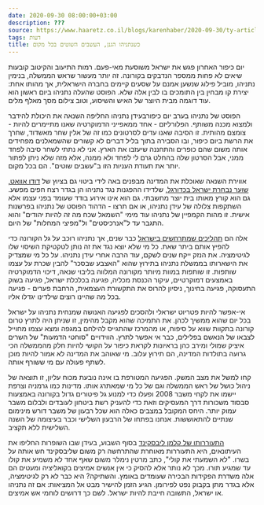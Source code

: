 ```yaml
---
date: 2020-09-30 08:00:00+03:00
description: ???
source: https://www.haaretz.co.il/blogs/karenhaber/2020-09-30/ty-article/0000017f-f8d9-d887-a7ff-f8fd7a2c0000
tags: דעות
title: כשנתניהו הגנן, העשבים השוטים בכל מקום
---
```


יום כיפור האחרון פגש את ישראל משוסעת מאי-פעם. רמות התיעוב והקיטוב קובעות שיאים לא פחות ממספר הנדבקים בקורונה. זה יותר מעשור שראש הממשלה, בנימין נתניהו, מוביל פילוג שנשען אמנם על שסעים קיימים בחברה הישראלית, אך מהותו אחת: יצירת קו מבחין בין התומכים בו לבין אלה שלא. הפוסט שהעלה נתניהו ביום ראשון הוא עוד דוגמה מבית היוצר של האיש והשיסוע, וטוב צילום מסך מאלף מלים. 

הפוסט של נתניהו בערב יום כיפורבעידן נתניהו החליפה השנאה את היכולת להידבר ולמצוא מכנה משותף. הפלורליזם - אחד ממאפייני הדמוקרטיה שאנו מתיימרים להיות - צומצם מהותית. זו הסיבה שאנו עדים לסרטונים כמו זה של אלין שחר מאשדוד, שחרך את הרשת ביום כיפור, ובו הסבירה בתוך בליל דברים לא קשורים שהשמאלנים מפחידים אותה משום שהם כופרים והתחננה שיעזבו את הארץ. אני לא נתתי לשחר סיבה לפחד ממני, אבל הסרטון שלה בהחלט גרם לי לפחד ולא ממנה, אלא מזה שלא ניתן לפתור יותר את תעודת העניות הזו ב"עשבים שוטים". הם בכל מקום. 

אווירת השנאה שאוכלת את המדינה מבפנים באה לידי ביטוי גם בציוץ של [דודו אוואט, שוער נבחרת ישראל בכדורגל](/sport/israel-soccer/2020-09-27/ty-article/0000017f-db75-df62-a9ff-dff765610000), שלדידו ההפגנות נגד נתניהו הן בגדר רצח חפים מפשע. גם הוא קורץ מאותו בית יוצר מחשבתי. גם הוא אינו אירוע בודד שעומד בפני עצמו אלא השתקפות צלולה של עידן נתניהו, או אם תרצו - הדהוד הפוסט של נתניהו בפרשנות אישית. זו מהות הקמפיין של נתניהו עוד מימי "השמאל שכח מה זה להיות יהודים" והוא התגבר עד ל"אנרכיסטים" ול"מפיצי המחלות" של היום. 

אלה הם [תהליכים שמתרחשים בישראל](/blogs/karenhaber/2016-04-14/ty-article/0000017f-f8fd-d887-a7ff-f8fdae8c0000) כבר שנים, אך נתניהו רוכב על גל הקורונה כדי להפיץ אותם ביתר שאת. כל מי שלא יוצא נגד את זה נותן לטקטיקת השיסוי שלו לגיטימציה. את הנזק ייקח שנים לשקם, עוד הרבה אחרי עידן נתניהו. על כל מי שמצדיק את הישארותו בממשלת נתניהו בתירוץ שהוא "האצבע שבסכר" להבין שכרת על עצמו שותפות. זו שותפות במוות מיותר מקורונה המלווה בליבוי שנאה, דיכוי הדמוקרטיה באמצעים דמוקרטיים, עיקור הכנסת מכליה, פגיעה בכלכלת ישראל, פגיעה בשוק התעסוקה, פגיעה בחינוך, ניסיון להרוס את התקשורת העצמאית, הרחבת פערים - פגיעה בכל מה שהיינו רוצים שילדינו יגדלו אליו. 

אי-אפשר להיות פטריוט ישראלי ולהסכים לפגיעה האנושה שמנחית נתניהו על ישראל בכל יום שהוא ממשיך לכהן. את התמיכה שהוא מקבל מהימין, זו שניתן היה לתרץ טרום קורונה בתקוות שווא על סיפוח, או מהמרכז שהתגייס להילחם במגפה ומצא עצמו מחוייל לצבאו של הנאשם בפלילים, כבר אי אפשר לתרץ. הווידויים "סוחטי הדמעות" של השרים איציק שמולי ומירב כהן בראיונות לקראת כיפור על הקושי להיות חלק מהממשלה הכי גרועה בתולדות המדינה, הם תירוץ עלוב. מי שאוהב את המדינה לא אמור להיות מוכן לשתף פעולה עם מי ששורף אותה. 

קחו למשל את מצב המשק. הפגיעה המטורפת בו אינה נובעת מכוח עליון, זו תוצאה של ניהול כושל של ראש הממשלה וגם של כל מי שמאתרג אותו. מדינות כמו גרמניה וצרפת יישמו את לקחי משבר 2008 ופעלו כדי למנוע גל פיטורים גדול בקורונה באמצעות סבסוד משכורות דרך המעסיקים וזאת כדי להעניק רשת ביטחון לעובדים ולבלום משבר עמוק יותר. היחס המקובל במצבים כאלה הוא שכל רבעון של משבר דורש מינימום שנתיים להתאוששות. אנחנו בפתחו של הרבעון השלישי וכבר בעיצומה של השנה השלישית ללא תקציב. 

[התעוררותו של קלמן ליבסקינד](/news/politi/2020-09-26/ty-article/.premium/0000017f-dbce-d3a5-af7f-fbee1b7c0000) בסוף השבוע, בעידן שבו השופרות החליפו את העיתונאים, היא התעוררות מאוחרת שהתרחשה רק משום שליבסקינד חש אותה על בשרו. "לא השמעתי את קולי", כתב מרטין נימלר משום שאף אחד לא משמיע את קולו עד שמגיע תורו. מכך לא נותר אלא להסיק כי אין אנשים אמיצים בקואליציה ומעטים הם אלה משדרת הפקידות הבכירה שעומדים באומץ. והשתיקה? היא כבר לא רק לגיטימציה, אלא בגדר מתן בקבוק נפט לפירומן. הגיע הזמן להישיר מבט אל המציאות: אם זה נתניהו או ישראל, התשובה חייבת להיות ישראל. לשם כך דרושים לוחמי אש אמיצים.